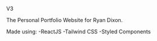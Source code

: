 V3

The Personal Portfolio Website for Ryan Dixon.

Made using:
-ReactJS
-Tailwind CSS
-Styled Components